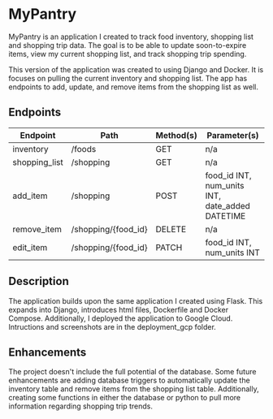 # MyPantry

MyPantry is an application I created to track food inventory, shopping list and shopping trip data.  The goal is to be able to update soon-to-expire items, view my current shopping list, and track shopping trip spending.

This version of the application was created to using Django and Docker.  It is focuses on pulling the current inventory and shopping list.  The app has endpoints to add, update, and remove items from the shopping list as well.


## Endpoints

Endpoint | Path | Method(s) | Parameter(s)
---|---|---|---
inventory|/foods|GET|n/a
shopping_list|/shopping|GET|n/a
add_item|/shopping|POST|food_id INT, num_units INT, date_added DATETIME
remove_item|/shopping/{food_id}|DELETE|n/a
edit_item|/shopping/{food_id}|PATCH|food_id INT, num_units INT

## Description

The application builds upon the same application I created using Flask.  This expands into Django, introduces html files, Dockerfile and Docker Compose.  Additionally, I deployed the application to Google Cloud.  Intructions and screenshots are in the deployment_gcp folder.


## Enhancements

The project doesn't include the full potential of the database.  Some future enhancements are adding database triggers to automatically update the inventory table and remove items from the shopping list table.  Additionally, creating some functions in either the database or python to pull more information regarding shopping trip trends.
